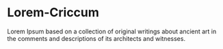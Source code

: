 # Lorem-Criccum
Lorem Ipsum based on a collection of original writings about ancient art in the comments and descriptions of its architects and witnesses.
